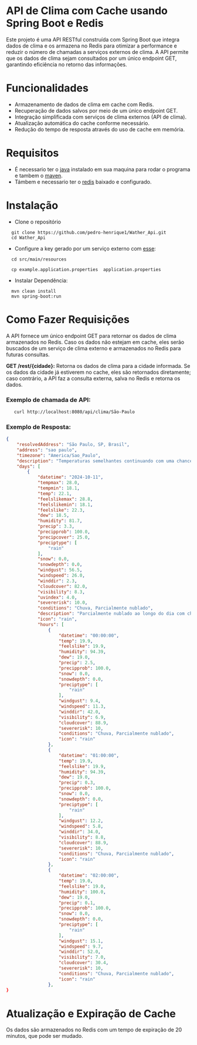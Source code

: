 # API de Clima com Cache usando Spring Boot e Redis

Este projeto é uma API RESTful construída com Spring Boot que integra dados de clima e os armazena no Redis para otimizar a performance e reduzir o número de chamadas a serviços externos de clima. A API permite que os dados de clima sejam consultados por um único endpoint GET, garantindo eficiência no retorno das informações.


# Funcionalidades

- Armazenamento de dados de clima em cache com Redis.
- Recuperação de dados salvos por meio de um único endpoint GET.
- Integração simplificada com serviços de clima externos (API de clima).
- Atualização automática do cache conforme necessário.
- Redução do tempo de resposta através do uso de cache em memória.

# Requisitos 
- É necessario ter o [java](https://www.java.com/download/ie_manual.jsp) instalado em sua maquina para rodar o programa e tambem o [maven](https://maven.apache.org/install.html).
- Támbem e necessario ter o [redis](https://redis.io/docs/latest/operate/oss_and_stack/install/install-redis/) baixado e configurado. 

# Instalação

- Clone o repositório

```git
  git clone https://github.com/pedro-henrique1/Wather_Api.git
  cd Wather_Api
```

- Configure a key gerado por um serviço externo com [esse](https://www.visualcrossing.com/weather-api):

```
  cd src/main/resources
  
  cp example.application.properties  application.properties
```


- Instalar Dependência:

```
  mvn clean install
  mvn spring-boot:run

```


# Como Fazer Requisições
A API fornece um único endpoint GET para retornar os dados de clima armazenados no Redis. Caso os dados não estejam em cache, eles serão buscados de um serviço de clima externo e armazenados no Redis para futuras consultas.

**GET /rest/{cidade}:** Retorna os dados de clima para a cidade informada. Se os dados da cidade já estiverem no cache, eles são retornados diretamente; caso contrário, a API faz a consulta externa, salva no Redis e retorna os dados.

### Exemplo de chamada de API:

```bash
   curl http://localhost:8080/api/clima/São-Paulo
```


### Exemplo de Resposta:

```json
{
    "resolvedAddress": "São Paulo, SP, Brasil",
    "address": "sao paulo",
    "timezone": "America/Sao_Paulo",
    "description": "Temperaturas semelhantes continuando com uma chance de chuva quarta-feira, quinta-feira & Sexta-feira.",
    "days": [
        {
            "datetime": "2024-10-11",
            "tempmax": 28.0,
            "tempmin": 18.1,
            "temp": 22.1,
            "feelslikemax": 28.8,
            "feelslikemin": 18.1,
            "feelslike": 22.3,
            "dew": 18.5,
            "humidity": 81.7,
            "precip": 3.3,
            "precipprob": 100.0,
            "precipcover": 25.0,
            "preciptype": [
                "rain"
            ],
            "snow": 0.0,
            "snowdepth": 0.0,
            "windgust": 56.5,
            "windspeed": 26.0,
            "winddir": 2.3,
            "cloudcover": 82.0,
            "visibility": 8.3,
            "uvindex": 4.0,
            "severerisk": 10.0,
            "conditions": "Chuva, Parcialmente nublado",
            "description": "Parcialmente nublado ao longo do dia com chuva.",
            "icon": "rain",
            "hours": [
                {
                    "datetime": "00:00:00",
                    "temp": 19.9,
                    "feelslike": 19.9,
                    "humidity": 94.39,
                    "dew": 19.0,
                    "precip": 2.5,
                    "precipprob": 100.0,
                    "snow": 0.0,
                    "snowdepth": 0.0,
                    "preciptype": [
                        "rain"
                    ],
                    "windgust": 9.4,
                    "windspeed": 11.3,
                    "winddir": 42.0,
                    "visibility": 6.9,
                    "cloudcover": 88.9,
                    "severerisk": 10,
                    "conditions": "Chuva, Parcialmente nublado",
                    "icon": "rain"
                },
                {
                    "datetime": "01:00:00",
                    "temp": 19.9,
                    "feelslike": 19.9,
                    "humidity": 94.39,
                    "dew": 19.0,
                    "precip": 0.3,
                    "precipprob": 100.0,
                    "snow": 0.0,
                    "snowdepth": 0.0,
                    "preciptype": [
                        "rain"
                    ],
                    "windgust": 12.2,
                    "windspeed": 5.8,
                    "winddir": 34.0,
                    "visibility": 8.8,
                    "cloudcover": 88.9,
                    "severerisk": 10,
                    "conditions": "Chuva, Parcialmente nublado",
                    "icon": "rain"
                },
                {
                    "datetime": "02:00:00",
                    "temp": 19.0,
                    "feelslike": 19.0,
                    "humidity": 100.0,
                    "dew": 19.0,
                    "precip": 0.1,
                    "precipprob": 100.0,
                    "snow": 0.0,
                    "snowdepth": 0.0,
                    "preciptype": [
                        "rain"
                    ],
                    "windgust": 15.1,
                    "windspeed": 9.7,
                    "winddir": 52.0,
                    "visibility": 7.0,
                    "cloudcover": 30.4,
                    "severerisk": 10,
                    "conditions": "Chuva, Parcialmente nublado",
                    "icon": "rain"
                },
}
```
# Atualização e Expiração de Cache
Os dados são armazenados no Redis com um tempo de expiração de 20 minutos, que pode ser mudado. 
